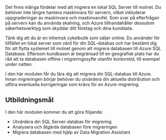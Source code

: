 Det finns många fördelar med att migrera en lokal SQL Server till molnet. Du behöver inte längre hantera maskinvara för servern, vilket inkluderar uppgraderingar av maskinvara och maskinvarufel. Som svar på efterfrågan på servern kan du använda skalning, och Azure tillhandahåller dessutom säkerhetsverktyg som skyddar ditt företag och dina kunddata.

Tänk dig att du är en inhemsk cykelbutik som säljer online. Du använder för tillfället en lokal server som värd för din SQL-databas och har bestämt dig för att flytta systemet till molnet genom att migrera databasen till Azure SQL Database. Eftersom kundbasen är begränsad till en geografisk plats har du råd att ta databasen offline i migreringssyfte utanför kontorstid, till exempel under natten.

I den här modulen får du lära dig att migrera din SQL-databas till Azure. Innan migreringen börjar behöver du utvärdera din aktuella distribution och utföra eventuella korrigeringar som krävs för en Azure-migrering.

## <a name="learning-objectives"></a>Utbildningsmål

I den här modulen kommer du att göra följande:
- Utvärdera din SQL Server-databas för migrering
- Analysera och åtgärda databasen före migreringen
- Migrera databasen med hjälp av Data Migration Assistant
